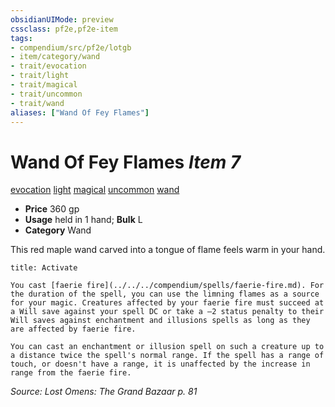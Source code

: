 ```yaml
---
obsidianUIMode: preview
cssclass: pf2e,pf2e-item
tags:
- compendium/src/pf2e/lotgb
- item/category/wand
- trait/evocation
- trait/light
- trait/magical
- trait/uncommon
- trait/wand
aliases: ["Wand Of Fey Flames"]
---
```

# Wand Of Fey Flames *Item 7*  
[evocation](../../../Rules/traits/evocation.md)  [light](../../../Rules/traits/light.md)  [magical](../../../Rules/traits/magical.md)  [uncommon](../../../Rules/traits/uncommon.md)  [wand](../../../Rules/traits/wand.md)  

- **Price** 360 gp
- **Usage** held in 1 hand; **Bulk** L
- **Category** Wand

This red maple wand carved into a tongue of flame feels warm in your hand.

```ad-embed-ability
title: Activate

You cast [faerie fire](../../../compendium/spells/faerie-fire.md). For the duration of the spell, you can use the limning flames as a source for your magic. Creatures affected by your faerie fire must succeed at a Will save against your spell DC or take a –2 status penalty to their Will saves against enchantment and illusions spells as long as they are affected by faerie fire.

You can cast an enchantment or illusion spell on such a creature up to a distance twice the spell's normal range. If the spell has a range of touch, or doesn't have a range, it is unaffected by the increase in range from the faerie fire.
```

*Source: Lost Omens: The Grand Bazaar p. 81*
